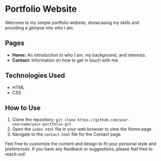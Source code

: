 # Portfolio Website

Welcome to my simple portfolio website, showcasing my skills and providing a glimpse into who I am.

## Pages

- **Home:** An introduction to who I am, my background, and interests.
- **Contact:** Information on how to get in touch with me.

## Technologies Used

- HTML
- CSS

## How to Use

1. Clone the repository: `git clone https://github.com/your-username/your-portfolio.git`
2. Open the `index.html` file in your web browser to view the Home page.
3. Navigate to the `contact.html` file for the Contact page.

Feel free to customize the content and design to fit your personal style and preferences. If you have any feedback or suggestions, please feel free to reach out!

